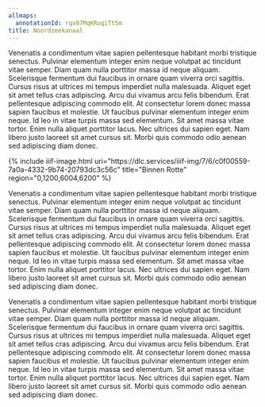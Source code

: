 ```yaml
---
allmaps:
  annotationId: rqv87MqKRuqiTt5m
title: Noordzeekanaal
---
```


Venenatis a condimentum vitae sapien pellentesque habitant morbi tristique senectus. Pulvinar elementum integer enim neque volutpat ac tincidunt vitae semper. Diam quam nulla porttitor massa id neque aliquam. Scelerisque fermentum dui faucibus in ornare quam viverra orci sagittis. Cursus risus at ultrices mi tempus imperdiet nulla malesuada. Aliquet eget sit amet tellus cras adipiscing. Arcu dui vivamus arcu felis bibendum. Erat pellentesque adipiscing commodo elit. At consectetur lorem donec massa sapien faucibus et molestie. Ut faucibus pulvinar elementum integer enim neque. Id leo in vitae turpis massa sed elementum. Sit amet massa vitae tortor. Enim nulla aliquet porttitor lacus. Nec ultrices dui sapien eget. Nam libero justo laoreet sit amet cursus sit. Morbi quis commodo odio aenean sed adipiscing diam donec.

<div>
{% include iiif-image.html uri="https://dlc.services/iiif-img/7/6/c0f00559-7a0a-4332-9b74-20793dc3c56c" title="Binnen Rotte" region="0,1200,6004,6200" %}
</div>

Venenatis a condimentum vitae sapien pellentesque habitant morbi tristique senectus. Pulvinar elementum integer enim neque volutpat ac tincidunt vitae semper. Diam quam nulla porttitor massa id neque aliquam. Scelerisque fermentum dui faucibus in ornare quam viverra orci sagittis. Cursus risus at ultrices mi tempus imperdiet nulla malesuada. Aliquet eget sit amet tellus cras adipiscing. Arcu dui vivamus arcu felis bibendum. Erat pellentesque adipiscing commodo elit. At consectetur lorem donec massa sapien faucibus et molestie. Ut faucibus pulvinar elementum integer enim neque. Id leo in vitae turpis massa sed elementum. Sit amet massa vitae tortor. Enim nulla aliquet porttitor lacus. Nec ultrices dui sapien eget. Nam libero justo laoreet sit amet cursus sit. Morbi quis commodo odio aenean sed adipiscing diam donec.

Venenatis a condimentum vitae sapien pellentesque habitant morbi tristique senectus. Pulvinar elementum integer enim neque volutpat ac tincidunt vitae semper. Diam quam nulla porttitor massa id neque aliquam. Scelerisque fermentum dui faucibus in ornare quam viverra orci sagittis. Cursus risus at ultrices mi tempus imperdiet nulla malesuada. Aliquet eget sit amet tellus cras adipiscing. Arcu dui vivamus arcu felis bibendum. Erat pellentesque adipiscing commodo elit. At consectetur lorem donec massa sapien faucibus et molestie. Ut faucibus pulvinar elementum integer enim neque. Id leo in vitae turpis massa sed elementum. Sit amet massa vitae tortor. Enim nulla aliquet porttitor lacus. Nec ultrices dui sapien eget. Nam libero justo laoreet sit amet cursus sit. Morbi quis commodo odio aenean sed adipiscing diam donec.